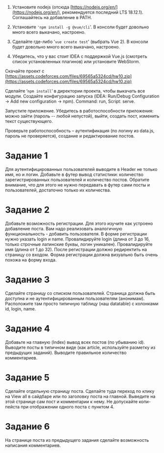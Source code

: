 
1. Установите nodejs (отсюда [https://nodejs.org/en/](https://nodejs.org/en/), рекомендуется последний LTS 18.12.1). Соглашайтесь на добавление в PATH.

2. Установите `'npm install -g @vue/cli`'. В консоли будет довольно много всего выкачано, настроено.

3. Сделайте где-либо '`vue create test`' (выбрать Vue 2). В консоли будет довольно много всего выкачано, настроено.

4. Убедитесь, что у вас стоит IDEA с поддержкой Vue.js (смотреть список установленных плагинов) или установите WebStorm.

Скачайте проект с [https://assets.codeforces.com/files/69565a5324cd/hw10.zip](https://assets.codeforces.com/files/69565a5324cd/hw10.zip)

Сделайте ‘`npm install`’ в директории проекта, чтобы выкачать все модули. Создайте конфигурацию запуска (IDEA: Run/Debug Configuration -> Add new configuration -> npm). Command: run, Script: serve.

Запустите приложение. Убедитесь в работоспособности приложения: можно зайти (пароль -- любой непустой), выйти, создать пост, изменить текст существующего.

Проверьте работоспособность – аутентификация (по логину из data.js, пароль не проверяется), создание и редактирование постов.

# Задание 1

Для аутентифицированных пользователей выводите в Header не только имя, но и логин. Добавьте в футер вывод статистики: количество зарегистрированных пользователей и количество постов. Обратите внимание, что для этого не нужно передавать в футер сами посты и пользователей, достаточно только их количества.

# Задание 2

Добавьте возможность регистрации. Для этого изучите как устроено добавление поста. Вам надо реализовать аналогичную функциональность - добавить пользователя. В форме регистрации нужно указать login и name. Провалидируйте login (длина от 3 до 16, только строчные латинские буквы, логин уникален). Провалидируйте имя (длина от 1 до 32). После регистрации должно редиректить на страницу со входом. Форма регистрации должна визуально быть очень похожа на форму входа.

# Задание 3

Сделайте страницу со списком пользователей. Страница должна быть доступна и не аутентифицированным пользователям (анонимам). Расположите там просто типичную таблицу (наш datatable) с колонками id, login, name.

# Задание 4

Добавьте на главную (Index) вывод всех постов (по убыванию id). Выводите посты в типичном виде (как article, используйте разметку из предыдущих заданий). Выводите правильное количество комментариев.

# Задание 5

Сделайте отдельную страницу поста. Сделайте туда переход по клику на View all в сайдбаре или по заголовку поста на главной. Выведите на этой странице сам пост и комментарии к нему. Не допускайте копи-пейста при отображении одного поста с пунктом 4.

# Задание 6 

На странице поста из предыдущего задания сделайте возможность написания комментариев.
